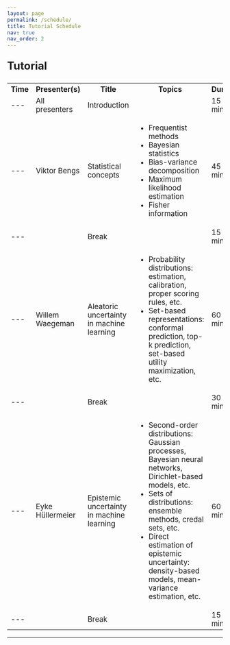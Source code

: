 ```yaml
---
layout: page
permalink: /schedule/
title: Tutorial Schedule
nav: true
nav_order: 2
---
```


<p style="font-weight:bold; font-size:25px"> Tutorial</p>

<table class="schedule-tutorial" style="font-size:17px">
  <tr>
    <th>Time</th>
    <th>Presenter(s)</th>
    <th>Title</th>
    <th>Topics</th>
    <th>Duration</th>
  </tr>
  <tr>
    <td>---</td>
    <td>All presenters</td>
    <td>Introduction</td>
    <td></td>
    <td>15 minutes</td>
  </tr>
  <tr>
    <td>---</td>
    <td>Viktor Bengs</td>
    <td>Statistical concepts</td>
    <td>
      <ul>
        <li>Frequentist methods</li>
        <li>Bayesian statistics</li>
        <li>Bias-variance decomposition</li>
        <li>Maximum likelihood estimation</li>
        <li>Fisher information</li>
      </ul>
    </td>
    <td>45 minutes</td>
  </tr>
  <tr>
    <td>---</td>
    <td></td>
    <td>Break</td>
    <td></td>
    <td>15 minutes</td>
  </tr>
  <tr>
    <td>---</td>
    <td>Willem Waegeman</td>
    <td>Aleatoric uncertainty in machine learning</td>
    <td>
      <ul>
        <li>Probability distributions: estimation, calibration, proper scoring rules, etc.</li>
        <li>Set-based representations: conformal prediction, top-k prediction, set-based utility maximization, etc.</li>
      </ul>
    </td>
    <td>60 minutes</td>
  </tr>
  <tr>
    <td>---</td>
    <td></td>
    <td>Break</td>
    <td></td>
    <td>30 minutes</td>
  </tr>
  <tr>
    <td>---</td>
    <td>Eyke Hüllermeier</td>
    <td>Epistemic uncertainty in machine learning</td>
    <td>
      <ul>
        <li>Second-order distributions: Gaussian processes, Bayesian neural networks, Dirichlet-based models, etc.</li>
        <li>Sets of distributions: ensemble methods, credal sets, etc.</li>
        <li>Direct estimation of epistemic uncertainty: density-based models, mean-variance estimation, etc.</li>
      </ul>
    </td>
    <td>60 minutes</td>
  </tr>
  <tr>
    <td>---</td>
    <td></td>
    <td>Break</td>
    <td></td>
    <td>15 minutes</td>
  </tr>
</table>

---
